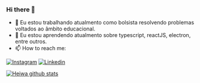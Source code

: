 ### Hi there 👋

- 🔭 Eu estou trabalhando atualmento como bolsista resolvendo problemas voltados ao âmbito educacional.
- 🌱 Eu estou aprendendo atualmento sobre typescript, reactJS, electron, entre outros.
- 📫 How to reach me: </br>
<p align="center">

[![Instagram](https://img.icons8.com/doodle/48/000000/instagram-new.png)](https://www.instagram.com/gabr.el_paz/?hl=pt-br)
[![Linkedin](https://img.icons8.com/doodle/48/000000/linkedin.png)](https://www.linkedin.com/in/gabriel-paz-120ab1198/)

</p>

[![Heiwa github stats](https://github-readme-stats.vercel.app/api?username=gabrielheiwa&show_icons=true)](https://github.com/windard)
